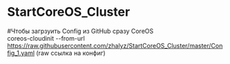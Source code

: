 # StartCoreOS_Cluster



#Чтобы загрзуить Config из GitHub сразу CoreOS  
coreos-cloudinit --from-url https://raw.githubusercontent.com/zhalyz/StartCoreOS_Cluster/master/Config_1.yaml (raw ссылка на конфиг) 

